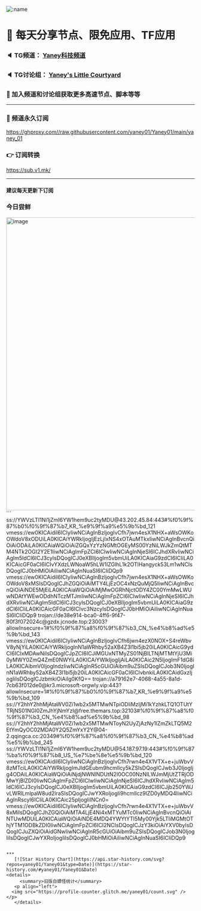    ![:name](https://count.getloli.com/get/@yaney01?theme=gelbooru-h)

# 🚀 每天分享节点、限免应用、TF应用
### 🔈 TG频道： [Yaney科技频道](https://t.me/yaney_01) 
### 🔈 TG讨论组： [Yaney's Little Courtyard](https://t.me/+caB8IkK7JvMzM2I1)
### 🔔 加入频道和讨论组获取更多高速节点、脚本等等  
***
### 🔗  频道永久订阅
   https://ghproxy.com//raw.githubusercontent.com/yaney01/Yaney01/main/yaney_01
### 👉  订阅转换
   https://sub.v1.mk/
***
#### 建议每天更新下订阅
### 今日尝鲜
<img width="783" alt="image" src="https://github.com/yaney01/Yaney01/assets/53202722/e914460f-7c11-4de5-b509-a514b33d0d22">
```
ss://YWVzLTI1Ni1jZmI6YW1hem9uc2tyMDU@43.202.45.84:443#%f0%9f%87%b0%f0%9f%87%b7_KR_%e9%9f%a9%e5%9b%bd_121
vmess://ew0KICAidiI6ICIyIiwNCiAgInBzIjogIvCfh7jwn4esX1NHX+aWsOWKoOWdoV8xODUiLA0KICAiYWRkIjogIjEzLjIxNS4xOTAuMTkxIiwNCiAgInBvcnQiOiAiODAiLA0KICAiaWQiOiAiZGQxYzYzNGMtOGEyMS00YzNiLWJkZmQtMTM4NTk2OGI2Y2E1IiwNCiAgImFpZCI6ICIwIiwNCiAgInNjeSI6ICJhdXRvIiwNCiAgIm5ldCI6ICJ3cyIsDQogICJ0eXBlIjogIm5vbmUiLA0KICAiaG9zdCI6ICIiLA0KICAicGF0aCI6ICIvYXdzLWNoaW5hLW1lZGlhL1k2OTlHangyck53Lm1wNCIsDQogICJ0bHMiOiAiIiwNCiAgInNuaSI6ICIiDQp9
vmess://ew0KICAidiI6ICIyIiwNCiAgInBzIjogIvCfh7jwn4esX1NHX+aWsOWKoOWdoV8xMSIsDQogICJhZGQiOiAiMTY4LjEzOC4xNzQuMjQ5IiwNCiAgInBvcnQiOiAiNDE5MjEiLA0KICAiaWQiOiAiMjMwOGRhNjctODY4ZC00YmMwLWUwNDAtYWEwODdhNTczMTJmIiwNCiAgImFpZCI6ICIwIiwNCiAgInNjeSI6ICJhdXRvIiwNCiAgIm5ldCI6ICJ3cyIsDQogICJ0eXBlIjogIm5vbmUiLA0KICAiaG9zdCI6ICIiLA0KICAicGF0aCI6ICIvc3NzcyIsDQogICJ0bHMiOiAiIiwNCiAgInNuaSI6ICIiDQp9
trojan://de38e914-bca0-4ff6-9f47-80f3f072024c@gzdx.jcnode.top:23003?allowInsecure=1#%f0%9f%87%a8%f0%9f%87%b3_CN_%e4%b8%ad%e5%9b%bd_143
vmess://ew0KICAidiI6ICIyIiwNCiAgInBzIjogIvCfh6jwn4ezX0NOX+S4reWbvV8yNjYiLA0KICAiYWRkIjogInN1aWRhby52aXB4Z3l1bi5jb20iLA0KICAicG9ydCI6ICIxMDAwNiIsDQogICJpZCI6ICJiMGUxNTMyZS01NjBlLTNjMTMtYjU3Mi0yMWY0ZmQ4ZmE0NWYiLA0KICAiYWlkIjogIjAiLA0KICAic2N5IjogImF1dG8iLA0KICAibmV0IjogIndzIiwNCiAgInR5cGUiOiAibm9uZSIsDQogICJob3N0IjogInN1aWRhby52aXB4Z3l1bi5jb20iLA0KICAicGF0aCI6ICIvbnkiLA0KICAidGxzIjogIiIsDQogICJzbmkiOiAiIg0KfQ==
trojan://a79162e7-4068-4a55-8a1d-7cb63f012de0@kr3.microsoft-orgwly.vip:443?allowInsecure=1#%f0%9f%87%b0%f0%9f%87%b7_KR_%e9%9f%a9%e5%9b%bd_109
ss://Y2hhY2hhMjAtaWV0Zi1wb2x5MTMwNTpiODliMzljMi1kYzhkLTQ1OTUtYTRjNS01NGI0ZmJhYjNmYzI@free.themars.top:32103#%f0%9f%87%a8%f0%9f%87%b3_CN_%e4%b8%ad%e5%9b%bd_98
ss://Y2hhY2hhMjAtaWV0Zi1wb2x5MTMwNToyN2UyZjAzNy1lZmZkLTQ5M2EtYmQyOC02MDA0Y2Q5ZmYxY2Y@04-2.qqingca.cc:20349#%f0%9f%87%a8%f0%9f%87%b3_CN_%e4%b8%ad%e5%9b%bd_245
ss://YWVzLTI1Ni1jZmI6YW1hem9uc2tyMDU@54.187.97.19:443#%f0%9f%87%ba%f0%9f%87%b8_US_%e7%be%8e%e5%9b%bd_120
vmess://ew0KICAidiI6ICIyIiwNCiAgInBzIjogIvCfh7rwn4e4X1VTX+e+juWbvV8zMTciLA0KICAiYWRkIjogImJldGEubm9hcmllcy5kZSIsDQogICJwb3J0IjogIjg4ODAiLA0KICAiaWQiOiAiNjdjNWNlNDUtN2I0OC00NzNlLWJmMjUtZTRjODMwYjBlZDI0IiwNCiAgImFpZCI6ICIwIiwNCiAgInNjeSI6ICJhdXRvIiwNCiAgIm5ldCI6ICJ3cyIsDQogICJ0eXBlIjogIm5vbmUiLA0KICAiaG9zdCI6ICJjb250YWJvLWRlLmlpaW8ud2lraSIsDQogICJwYXRoIjogIi9hcmllcz9lZD0yMDQ4IiwNCiAgInRscyI6ICIiLA0KICAic25pIjogIiINCn0=
vmess://ew0KICAidiI6ICIyIiwNCiAgInBzIjogIvCfh7rwn4e4X1VTX+e+juWbvV8xMiIsDQogICJhZGQiOiAiMTA4LjE4Ni4xMTYuMTc0IiwNCiAgInBvcnQiOiAiNTUwMDUiLA0KICAiaWQiOiAiNDE4MDQ4YWYtYTI5My00Yjk5LTliMGMtOThjYTM1ODBkZDI0IiwNCiAgImFpZCI6ICI2NCIsDQogICJzY3kiOiAiYXV0byIsDQogICJuZXQiOiAidGNwIiwNCiAgInR5cGUiOiAibm9uZSIsDQogICJob3N0IjogIiIsDQogICJwYXRoIjogIiIsDQogICJ0bHMiOiAiIiwNCiAgInNuaSI6ICIiDQp9

```

***
   [![Star History Chart](https://api.star-history.com/svg?repos=yaney01/Yaney01&type=Date)](https://star-history.com/#yaney01/Yaney01&Date)
<details>
     <summary>旧版白嫖怪统计</summary>
   <p align="left"> 
  <img src="https://profile-counter.glitch.me/yaney01/count.svg" />
</p>
   </details>
